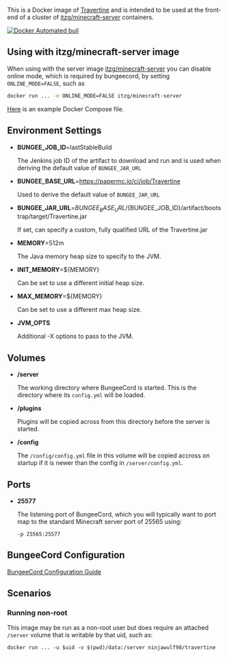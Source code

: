 This is a Docker image of [Travertine](https://papermc.io/)
and is intended to be used at the front-end of a cluster of
[itzg/minecraft-server](https://hub.docker.com/r/itzg/minecraft-server/) containers.

[![Docker Automated buil](https://img.shields.io/docker/automated/ninjawulf98/travertine.svg)](https://hub.docker.com/r/ninjawulf98/travertine/)

## Using with itzg/minecraft-server image

When using with the server image [itzg/minecraft-server](https://hub.docker.com/r/itzg/minecraft-server/)
you can disable online mode, which is required by bungeecord, by setting `ONLINE_MODE=FALSE`, such as

```bash
docker run ... -e ONLINE_MODE=FALSE itzg/minecraft-server
```

[Here](docs/docker-compose.yml) is an example Docker Compose file.

## Environment Settings

* **BUNGEE_JOB_ID**=lastStableBuild

  The Jenkins job ID of the artifact to download and run and is used when
  deriving the default value of `BUNGEE_JAR_URL`

* **BUNGEE_BASE_URL**=https://papermc.io/ci/job/Travertine

  Used to derive the default value of `BUNGEE_JAR_URL`

* **BUNGEE_JAR_URL**=${BUNGEE_BASE_URL}/${BUNGEE_JOB_ID}/artifact/bootstrap/target/Travertine.jar

  If set, can specify a custom, fully qualified URL  of the Travertine.jar

* **MEMORY**=512m

  The Java memory heap size to specify to the JVM.

* **INIT_MEMORY**=${MEMORY}

  Can be set to use a different initial heap size.

* **MAX_MEMORY**=${MEMORY}

  Can be set to use a different max heap size.

* **JVM_OPTS**

  Additional -X options to pass to the JVM.

## Volumes

* **/server**

  The working directory where BungeeCord is started. This is the directory
  where its `config.yml` will be loaded.
  
* **/plugins**

  Plugins will be copied across from this directory before the server is started.

* **/config**
  
  The `/config/config.yml` file in this volume will be copied accross on startup if it is newer than the config in `/server/config.yml`.

## Ports

* **25577**

  The listening port of BungeeCord, which you will typically want to port map
  to the standard Minecraft server port of 25565 using:

  ```
  -p 25565:25577
  ```

## BungeeCord Configuration

[BungeeCord Configuration Guide](https://www.spigotmc.org/wiki/bungeecord-configuration-guide/)

## Scenarios

### Running non-root

This image may be run as a non-root user but does require an attached `/server`
volume that is writable by that uid, such as:

    docker run ... -u $uid -v $(pwd)/data:/server ninjawulf98/travertine
